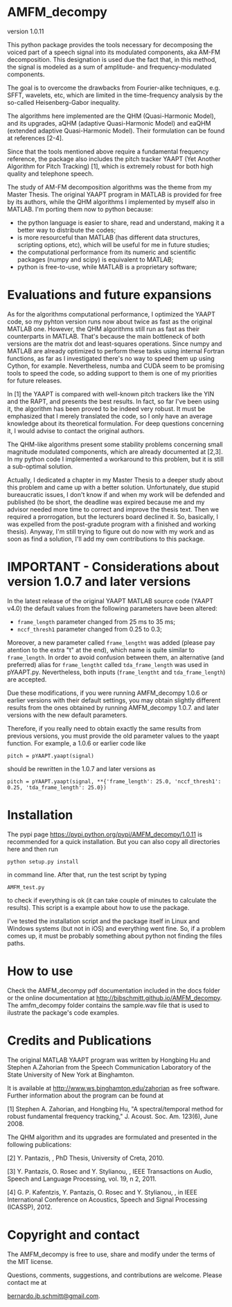 AMFM_decompy
=============

version 1.0.11

This python package provides the tools necessary for decomposing the voiced part of a speech signal into its modulated components, aka AM-FM decomposition. This designation is used due the fact that, in this method, the signal is modeled as a sum of amplitude- and frequency-modulated components.

The goal is to overcome the drawbacks from Fourier-alike techniques, e.g. SFFT, wavelets, etc, which are limited in the time-frequency analysis by the so-called Heisenberg-Gabor inequality.

The algorithms here implemented are the QHM (Quasi-Harmonic Model), and its upgrades, aQHM (adaptive Quasi-Harmonic Model) and eaQHM (extended adaptive Quasi-Harmonic Model). Their formulation can be found at references [2-4].

Since that the tools mentioned above require a fundamental frequency reference, the package also includes the pitch tracker YAAPT (Yet Another Algorithm for Pitch Tracking) [1], which is extremely robust for both high quality and telephone speech.

The study of AM-FM decomposition algorithms was the theme from my Master Thesis. The original YAAPT program in MATLAB is provided for free by its authors, while the QHM algorithms I implemented by myself also in MATLAB. I'm porting them now to python because:

* the python language is easier to share, read and understand, making it a  better way to distribute the codes;
* is more resourceful than MATLAB (has different data structures, scripting  options, etc), which will be useful for me in future studies;
* the computational performance from its numeric and scientific packages (numpy  and scipy) is equivalent to MATLAB;
* python is free-to-use, while MATLAB is a proprietary software;

Evaluations and future expansions
=============

As for the algorithms computational performance, I optimized the YAAPT code, so my pyhton version runs now about twice as fast as the original MATLAB one. However, the QHM algorithms still run as fast as their counterparts in MATLAB. That's because the main bottleneck of both versions are the matrix dot and least-squares operations. Since numpy and MATLAB are already optimized to perform these tasks using internal Fortran functions, as far as I investigated there's no way to speed them up using Cython, for example. Nevertheless, numba and CUDA seem to be promising tools to speed the code, so adding support to them is one of my priorities for future releases.

In [1] the YAAPT is compared with well-known pitch trackers like the YIN and the RAPT, and presents the best results. In fact, so far I've been using it, the algorithm has been proved to be indeed very robust. It must be emphasized that I merely translated the code, so I only have an average knowledge about its theoretical formulation. For deep questions concerning it, I would advise to contact the original authors.

The QHM-like algorithms present some stability problems concerning small magnitude modulated components, which are already documented at [2,3]. In my python code I implemented a workaround to this problem, but it is still a sub-optimal solution.

Actually, I dedicated a chapter in my Master Thesis to a deeper study about this problem and came up with a better solution. Unfortunately, due stupid bureaucratic issues, I don't know if and when my work will be defended and published (to be short, the deadline was expired because me and my advisor needed more time to correct and improve the thesis text. Then we required a prorrogation, but the lecturers board declined it. So, basically, I was expelled from the post-gradute program with a finished and working thesis). Anyway, I'm still trying to figure out do now with my work and as soon as find a solution, I'll add my own contributions to this package.

IMPORTANT - Considerations about version 1.0.7 and later versions
=============

In the latest release of the original YAAPT MATLAB source code (YAAPT v4.0) the default values from the following parameters have been altered:

* `frame_length` parameter changed from 25 ms to 35 ms;
* `nccf_thresh1` parameter changed from 0.25 to 0.3;

Moreover, a new parameter called `frame_lengtht` was added (please pay atention to the extra "t" at the end), which name is quite similar to `frame_length`. In order to avoid confusion between them, an alternative (and preferred) alias for `frame_lengtht` called `tda_frame_length` was used in pYAAPT.py. Nevertheless, both inputs (`frame_lengtht` and `tda_frame_length`) are accepted.

Due these modifications, if you were running AMFM_decompy 1.0.6 or earlier versions with their default settings, you may obtain slightly different results from the ones obtained by running AMFM_decompy 1.0.7. and later versions with the new default parameters.

Therefore, if you really need to obtain exactly the same results from previous versions, you must provide the old parameter values to the yaapt function. For example, a 1.0.6 or earlier code like

`pitch = pYAAPT.yaapt(signal)`

should be rewritten in the 1.0.7 and later versions as

`pitch = pYAAPT.yaapt(signal, **{'frame_length': 25.0, 'nccf_thresh1': 0.25, 'tda_frame_length': 25.0})`

Installation
=============

The pypi page https://pypi.python.org/pypi/AMFM_decompy/1.0.11 is recommended for a quick installation. But you can also copy all directories here and then run

```python setup.py install```

in command line. After that, run the test script by typing

`AMFM_test.py`

to check if everything is ok (it can take couple of minutes to calculate the results). This script is a example about how to use the package.

I've tested the installation script and the package itself in Linux and Windows systems (but not in iOS) and everything went fine. So, if a problem comes up, it must be probably something about python not finding the files paths.

How to use
=============

Check the AMFM_decompy pdf documentation included in the docs folder or the online documentation at http://bjbschmitt.github.io/AMFM_decompy. The amfm_decompy folder contains the sample.wav file that is used to ilustrate the package's code examples.

Credits and Publications
=============

The original MATLAB YAAPT program was written by Hongbing Hu and Stephen A.Zahorian from the Speech Communication Laboratory of the State University of New York at Binghamton.

It is available at http://www.ws.binghamton.edu/zahorian as free software. Further information about the program can be found at

   [1] Stephen A. Zahorian, and Hongbing Hu, "A spectral/temporal method for robust fundamental frequency tracking," J. Acoust. Soc. Am. 123(6), June 2008.

The QHM algorithm and its upgrades are formulated and presented in the following publications:

   [2] Y. Pantazis, , PhD Thesis, University of Creta, 2010.

   [3] Y. Pantazis, O. Rosec and Y. Stylianou, , IEEE Transactions on Audio, Speech and Language Processing, vol. 19, n 2, 2011.

   [4] G. P. Kafentzis, Y. Pantazis, O. Rosec and Y. Stylianou, , in IEEE International Conference on Acoustics, Speech and Signal Processing (ICASSP), 2012.

Copyright and contact
=============

The AMFM_decompy is free to use, share and modify under the terms of the MIT license.

Questions, comments, suggestions, and contributions are welcome. Please contact me at

bernardo.jb.schmitt@gmail.com.
